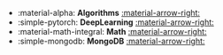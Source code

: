 <div class="grid cards" markdown>

- :material-alpha: __Algorithms__ [:material-arrow-right:](./tutorial/algorithm) 
- :simple-pytorch: __DeepLearning__ [:material-arrow-right:](./tutorial/deeplearning) 
- :material-math-integral: __Math__ [:material-arrow-right:](./tutorial/math) 
- :simple-mongodb: __MongoDB__ [:material-arrow-right:](./tutorial/mongodb)
</div>